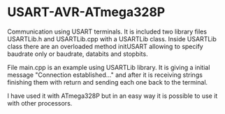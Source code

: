 # USART-AVR-ATmega328P
Communication using USART terminals.
It is included two library files USARTLib.h and USARTLib.cpp with a USARTLib class.
Inside USARTLib class there are an overloaded method initUSART allowing to specify baudrate only or baudrate, databits and stopbits.

File main.cpp is an example using USARTLib library. It is giving a initial message "Connection established..." and after it is receiving strings finishing them with return and sending each one back to the terminal.

I have used it with ATmega328P but in an easy way it is possible to use it with other processors.
